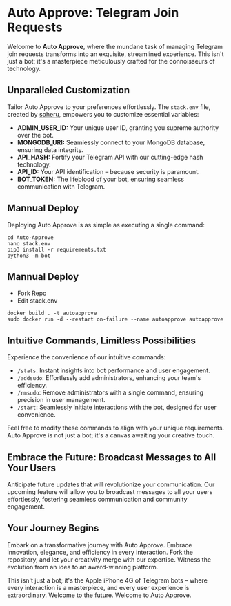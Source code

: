 
# Auto Approve: Telegram Join Requests

Welcome to **Auto Approve**, where the mundane task of managing Telegram join requests transforms into an exquisite, streamlined experience. This isn't just a bot; it's a masterpiece meticulously crafted for the connoisseurs of technology.

## Unparalleled Customization

Tailor Auto Approve to your preferences effortlessly. The `stack.env` file, created by [soheru](https://github.com/x_O4i), empowers you to customize essential variables:

- **ADMIN_USER_ID:** Your unique user ID, granting you supreme authority over the bot.
- **MONGODB_URI:** Seamlessly connect to your MongoDB database, ensuring data integrity.
- **API_HASH:** Fortify your Telegram API with our cutting-edge hash technology.
- **API_ID:** Your API identification – because security is paramount.
- **BOT_TOKEN:** The lifeblood of your bot, ensuring seamless communication with Telegram.

## Mannual Deploy

Deploying Auto Approve is as simple as executing a single command:

```git clone https://github.com/zxlbni
cd Auto-Approve
nano stack.env
pip3 install -r requirements.txt
python3 -m bot
```

## Mannual Deploy

- Fork Repo
- Edit stack.env

```
docker build . -t autoapprove
sudo docker run -d --restart on-failure --name autoapprove autoapprove
```


## Intuitive Commands, Limitless Possibilities

Experience the convenience of our intuitive commands:

- `/stats`: Instant insights into bot performance and user engagement.
- `/addsudo`: Effortlessly add administrators, enhancing your team's efficiency.
- `/rmsudo`: Remove administrators with a single command, ensuring precision in user management.
- `/start`: Seamlessly initiate interactions with the bot, designed for user convenience.

Feel free to modify these commands to align with your unique requirements. Auto Approve is not just a bot; it's a canvas awaiting your creative touch.

## Embrace the Future: Broadcast Messages to All Your Users

Anticipate future updates that will revolutionize your communication. Our upcoming feature will allow you to broadcast messages to all your users effortlessly, fostering seamless communication and community engagement.

## Your Journey Begins

Embark on a transformative journey with Auto Approve. Embrace innovation, elegance, and efficiency in every interaction. Fork the repository, and let your creativity merge with our expertise. Witness the evolution from an idea to an award-winning platform.

This isn't just a bot; it's the Apple iPhone 4G of Telegram bots – where every interaction is a masterpiece, and every user experience is extraordinary. Welcome to the future. Welcome to Auto Approve.